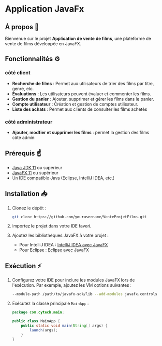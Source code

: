 # Application JavaFx

## À propos 👀
Bienvenue sur le projet **Application de vente de films**, une plateforme de vente de films développée en JavaFX.

## Fonctionnalités ⚙
### côté client
- **Recherche de films** : Permet aux utilisateurs de trier des films par titre, genre, etc.
- **Évaluations** : Les utilisateurs peuvent évaluer et commenter les films.
- **Gestion du panier** : Ajouter, supprimer et gérer les films dans le panier.
- **Compte utilisateur** : Création et gestion de comptes utilisateur.
- **Liste des achats** : Permet aux clients de consulter les films achetés
 
### côté administrateur
- **Ajouter, modfier et supprimer les films** : permet la gestion des films côté admin

## Prérequis ☝

- [Java JDK 11](https://www.oracle.com/java/technologies/javase-jdk11-downloads.html) ou supérieur
- [JavaFX 11](https://openjfx.io/) ou supérieur
- Un IDE compatible Java (Eclipse, IntelliJ IDEA, etc.)

## Installation 📥

1. Clonez le dépôt :
    ```sh
    git clone https://github.com/yourusername/VenteProjetFilms.git
    ```

2. Importez le projet dans votre IDE favori.

3. Ajoutez les bibliothèques JavaFX à votre projet :
    - Pour IntelliJ IDEA : [IntelliJ IDEA avec JavaFX](https://openjfx.io/openjfx-docs/#IDE-IntelliJ)
    - Pour Eclipse : [Eclipse avec JavaFX](https://openjfx.io/openjfx-docs/#IDE-Eclipse)

## Exécution ⚡

1. Configurez votre IDE pour inclure les modules JavaFX lors de l'exécution. Par exemple, ajoutez les VM options suivantes :
    ```sh
    --module-path /path/to/javafx-sdk/lib --add-modules javafx.controls,javafx.fxml
    ```

2. Exécutez la classe principale `MainApp` :
    ```java
    package com.cytech.main;

    public class MainApp {
        public static void main(String[] args) {
            launch(args);
        }
    }
    ```

